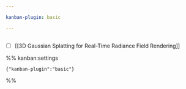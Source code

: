 ```yaml
---

kanban-plugin: basic

---
```


## 

- [ ] [[3D Gaussian Splatting for Real-Time Radiance Field Rendering]]




%% kanban:settings
```
{"kanban-plugin":"basic"}
```
%%